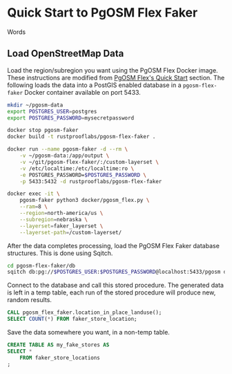 # Quick Start to PgOSM Flex Faker

Words

## Load OpenStreetMap Data

Load the region/subregion you want using the PgOSM Flex Docker image.
These instructions are modified from [PgOSM Flex's Quick Start](https://github.com/rustprooflabs/pgosm-flex#quick-start) section. The following
loads the data into a PostGIS enabled database in a `pgosm-flex-faker`
Docker container available on port 5433.


```bash
mkdir ~/pgosm-data
export POSTGRES_USER=postgres
export POSTGRES_PASSWORD=mysecretpassword

docker stop pgosm-faker
docker build -t rustprooflabs/pgosm-flex-faker .

docker run --name pgosm-faker -d --rm \
    -v ~/pgosm-data:/app/output \
    -v ~/git/pgosm-flex-faker/:/custom-layerset \
    -v /etc/localtime:/etc/localtime:ro \
    -e POSTGRES_PASSWORD=$POSTGRES_PASSWORD \
    -p 5433:5432 -d rustprooflabs/pgosm-flex-faker

docker exec -it \
    pgosm-faker python3 docker/pgosm_flex.py \
    --ram=8 \
    --region=north-america/us \
    --subregion=nebraska \
    --layerset=faker_layerset \
    --layerset-path=/custom-layerset/
```


After the data completes processing, load the PgOSM Flex Faker database structures.
This is done using Sqitch.


```bash
cd pgosm-flex-faker/db
sqitch db:pg://$POSTGRES_USER:$POSTGRES_PASSWORD@localhost:5433/pgosm deploy
```

Connect to the database and call this stored procedure.  The generated data
is left in a temp table, each run of the stored procedure will produce new,
random results.

```sql
CALL pgosm_flex_faker.location_in_place_landuse();
SELECT COUNT(*) FROM faker_store_location;
```

Save the data somewhere you want, in a non-temp table.

```sql
CREATE TABLE AS my_fake_stores AS
SELECT *
    FROM faker_store_locations
;
```
